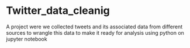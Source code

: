 # Twitter_data_cleanig
A project were we collected tweets and its associated data from different sources to wrangle this data to make it ready for analysis using python on jupyter notebook
